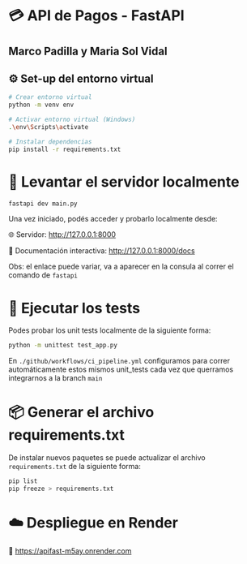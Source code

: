 # 💳 API de Pagos - FastAPI
Marco Padilla y Maria Sol Vidal
---

## ⚙️ Set-up del entorno virtual

```bash
# Crear entorno virtual
python -m venv env

# Activar entorno virtual (Windows)
.\env\Scripts\activate

# Instalar dependencias
pip install -r requirements.txt
```

# 🚀 Levantar el servidor localmente
```bash
fastapi dev main.py
```

Una vez iniciado, podés acceder y probarlo localmente desde:

🌐 Servidor: http://127.0.0.1:8000

📘 Documentación interactiva: http://127.0.0.1:8000/docs

Obs: el enlace puede variar, va a aparecer en la consula al correr el comando de `fastapi`

# 🧪 Ejecutar los tests
Podes probar los unit tests localmente de la siguiente forma:
```bash
python -m unittest test_app.py
```
En  `./github/workflows/ci_pipeline.yml` configuramos para correr automáticamente estos mismos unit_tests cada vez que querramos integrarnos a la branch `main`
# 📦 Generar el archivo requirements.txt
De instalar nuevos paquetes se puede actualizar el archivo `requirements.txt` de la siguiente forma:
```bash
pip list
pip freeze > requirements.txt
```

# ☁️ Despliegue en Render

🔗 https://apifast-m5ay.onrender.com


